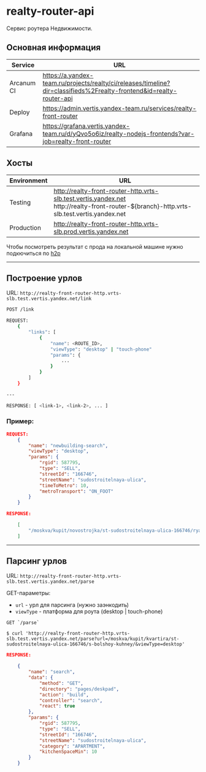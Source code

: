 # realty-router-api

Сервис роутера Недвижимости.

## Основная информация

| Service | URL                                                                                                                  |
|---|----------------------------------------------------------------------------------------------------------------------|
| Arcanum CI | https://a.yandex-team.ru/projects/realty/ci/releases/timeline?dir=classifieds%2Frealty-frontend&id=realty-router-api |
| Deploy | https://admin.vertis.yandex-team.ru/services/realty-front-router |
| Grafana | https://grafana.vertis.yandex-team.ru/d/yQvo5o6iz/realty-nodejs-frontends?var-job=realty-front-router |

## Хосты

| Environment | URL |
|---|---|
| Testing | http://realty-front-router-http.vrts-slb.test.vertis.yandex.net <br> http://realty-front-router-${branch}-http.vrts-slb.test.vertis.yandex.net |
| Production | http://realty-front-router-http.vrts-slb.prod.vertis.yandex.net |

Чтобы посмотреть результат с прода на локальной машине нужно подкючиться по [h2p](https://wiki.yandex-team.ru/vertis-admin/h2p/)

---

## Построение урлов

URL: `http://realty-front-router-http.vrts-slb.test.vertis.yandex.net/link`

```bash
POST /link 

REQUEST:
    {
        "links": [
            {
                "name": <ROUTE_ID>,
                "viewType": "desktop" | "touch-phone"
                "params": {
                    ...
                }
            }
        ]
    }

---

RESPONSE: [ <link-1>, <link-2>, ... ]
```
### Пример:
```json
REQUEST:
    {
        "name": "newbuilding-search",
        "viewType": "desktop",
        "params": {
            "rgid": 587795,
            "type": "SELL",
            "streetId": "166746",
            "streetName": "sudostroitelnaya-ulica",
            "timeToMetro": 10,
            "metroTransport": "ON_FOOT"
        }
    }
```
```json
RESPONSE: 

    [
        "/moskva/kupit/novostrojka/st-sudostroitelnaya-ulica-166746/ryadom-metro/"
    ]
```
---

## Парсинг урлов

URL: `http://realty-front-router-http.vrts-slb.test.vertis.yandex.net/parse`

GET-параметры:
* `url` - урл для парсинга (нужно заэнкодить)
* `viewType` - платформа для роута (desktop | touch-phone)

```
GET `/parse`

$ curl 'http://realty-front-router-http.vrts-slb.test.vertis.yandex.net/parse?url=/moskva/kupit/kvartira/st-sudostroitelnaya-ulica-166746/s-bolshoy-kuhney/&viewType=desktop'
```

```json
RESPONSE:

    {
        "name": "search",
        "data": {
            "method": "GET",
            "directory": "pages/deskpad",
            "action": "build",
            "controller": "search",
            "react": true
        },
        "params": {
            "rgid": 587795,
            "type": "SELL",
            "streetId": "166746",
            "streetName": "sudostroitelnaya-ulica",
            "category": "APARTMENT",
            "kitchenSpaceMin": 10
        }
    }

```
